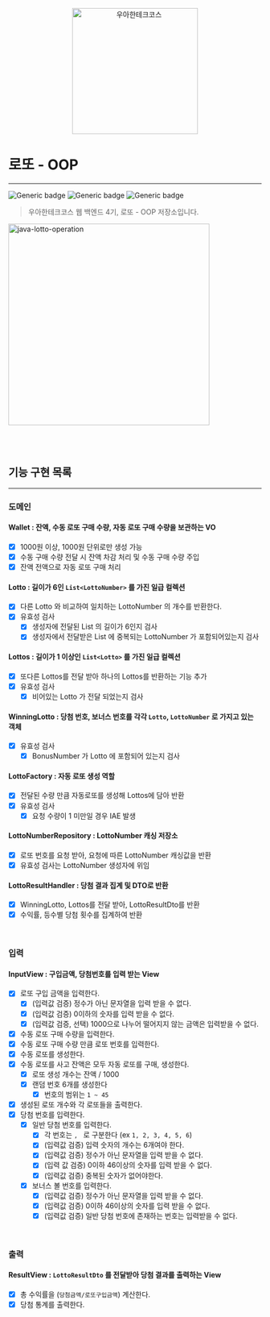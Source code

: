 <p align="center">
    <img src="./woowacourse.png" alt="우아한테크코스" width="250px">
</p>

# 로또 - OOP

---

![Generic badge](https://img.shields.io/badge/Level1-lotto-green.svg)
![Generic badge](https://img.shields.io/badge/test-54_passed-blue.svg)
![Generic badge](https://img.shields.io/badge/version-3.0.0-brightgreen.svg)

> 우아한테크코스 웹 백엔드 4기, 로또 - OOP 저장소입니다.

<img src="./lotto-step2-operation.gif" alt="java-lotto-operation" width="400px">

<br><br>

## 기능 구현 목록

---

### 도메인

#### Wallet : 잔액, 수동 로또 구매 수량, 자동 로또 구매 수량을 보관하는 VO

- [x] 1000원 이상, 1000원 단위로만 생성 가능
- [x] 수동 구매 수량 전달 시 잔액 차감 처리 및 수동 구매 수량 주입
- [x] 잔액 전액으로 자동 로또 구매 처리

#### Lotto : 길이가 6인 `List<LottoNumber>` 를 가진 일급 컬렉션

- [x] 다른 Lotto 와 비교하여 일치하는 LottoNumber 의 개수를 반환한다.
- [x] 유효성 검사
    - [x] 생성자에 전달된 List<Lotto> 의 길이가 6인지 검사
    - [x] 생성자에서 전달받은 List 에 중복되는 LottoNumber 가 포함되어있는지 검사

#### Lottos : 길이가 1 이상인 `List<Lotto>` 를 가진 일급 컬렉션

- [x] 또다른 Lottos를 전달 받아 하나의 Lottos를 반환하는 기능 추가
- [x] 유효성 검사
    - [x] 비어있는 Lotto 가 전달 되었는지 검사

#### WinningLotto : 당첨 번호, 보너스 번호를 각각 `Lotto`, `LottoNumber` 로 가지고 있는 객체

- [x] 유효성 검사
    - [x] BonusNumber 가 Lotto 에 포함되어 있는지 검사

#### LottoFactory : 자동 로또 생성 역할

- [x] 전달된 수량 만큼 자동로또를 생성해 Lottos에 담아 반환
- [x] 유효성 검사
    - [x] 요청 수량이 1 미만일 경우 IAE 발생

#### LottoNumberRepository : LottoNumber 캐싱 저장소

- [x] 로또 번호를 요청 받아, 요청에 따른 LottoNumber 캐싱값을 반환
- [x] 유효성 검사는 LottoNumber 생성자에 위임

#### LottoResultHandler : 당첨 결과 집계 및 DTO로 반환

- [x] WinningLotto, Lottos를 전달 받아, LottoResultDto를 반환
- [x] 수익률, 등수별 당첨 횟수를 집계하여 반환

<br>

### 입력

#### InputView : 구입금액, 당첨번호를 입력 받는 View

- [x] 로또 구입 금액을 입력한다.
    - [x] (입력값 검증) 정수가 아닌 문자열을 입력 받을 수 없다.
    - [x] (입력값 검증) 0이하의 숫자를 입력 받을 수 없다.
    - [x] (입력값 검증, 선택) 1000으로 나누어 떨어지지 않는 금액은 입력받을 수 없다.
- [x] 수동 로또 구매 수량을 입력한다.
- [x] 수동 로또 구매 수량 만큼 로또 번호를 입력한다.
- [x] 수동 로또를 생성한다.
- [x] 수동 로또를 사고 잔액은 모두 자동 로또를 구매, 생성한다.
    - [x] 로또 생성 개수는 잔액 / 1000
    - [x] 랜덤 번호 6개를 생성한다
        - [x] 번호의 범위는 `1 ~ 45`
- [x] 생성된 로또 개수와 각 로또들을 출력한다.
- [x] 당첨 번호를 입력한다.
    - [x] 일반 당첨 번호를 입력한다.
        - [x] 각 번호는 `, ` 로 구분한다 (ex `1, 2, 3, 4, 5, 6`)
        - [x] (입력값 검증) 입력 숫자의 개수는 6개여야 한다.
        - [x] (입력값 검증) 정수가 아닌 문자열을 입력 받을 수 없다.
        - [x] (입력 값 검증) 0이하 46이상의 숫자를 입력 받을 수 없다.
        - [x] (입력값 검증) 중복된 숫자가 없어야한다.
    - [x] 보너스 볼 번호를 입력한다.
        - [x] (입력값 검증) 정수가 아닌 문자열을 입력 받을 수 없다.
        - [x] (입력값 검증) 0이하 46이상의 숫자를 입력 받을 수 없다.
        - [x] (입력값 검증) 일반 당첨 번호에 존재하는 번호는 입력받을 수 없다.

<br>

### 출력

#### ResultView : `LottoResultDto` 를 전달받아 당첨 결과를 출력하는 View

- [x] 총 수익률을 (`당첨금액/로또구입금액`) 계산한다.
- [x] 당첨 통계를 출력한다.

<br><br>
